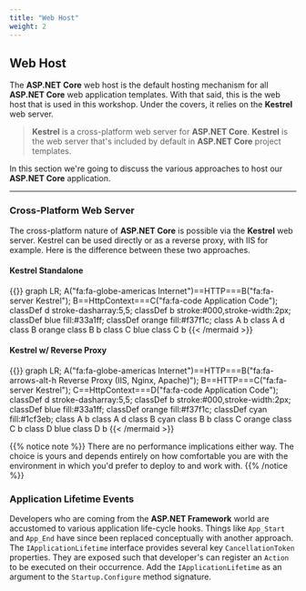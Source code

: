 ```yaml
---
title: "Web Host"
weight: 2
---
```


## <i class="fas fa-globe-americas"></i> Web Host

The __ASP.NET Core__ web host is the default hosting mechanism for all __ASP.NET Core__ web application templates. With that said, this is the web host that is used in this workshop. Under the covers, it relies on the __Kestrel__ web server.

> __Kestrel__ is a cross-platform web server for __ASP.NET Core__. __Kestrel__ is the web server that's included by default in __ASP.NET Core__ project templates.

In this section we're going to discuss the various approaches to host our __ASP.NET Core__ application.
___

### Cross-Platform Web Server

The cross-platform nature of __ASP.NET Core__ is possible via the __Kestrel__ web server. Kestrel can be used directly or as a reverse proxy, with IIS for example. Here is the difference between these two approaches.

#### Kestrel Standalone

{{<mermaid>}}
graph LR;
    A("fa:fa-globe-americas Internet")==HTTP===B("fa:fa-server Kestrel");
    B==HttpContext===C("fa:fa-code Application Code");
    classDef d stroke-dasharray:5,5;
    classDef b stroke:#000,stroke-width:2px;
    classDef blue fill:#33a1ff; 
    classDef orange fill:#f37f1c;
    class A b
    class A d
    class B orange
    class B b
    class C blue
    class C b
{{< /mermaid >}}

#### Kestrel w/ Reverse Proxy

{{<mermaid>}}
graph LR;
    A("fa:fa-globe-americas Internet")==HTTP===B("fa:fa-arrows-alt-h Reverse Proxy (IIS, Nginx, Apache)");
    B==HTTP===C("fa:fa-server Kestrel");
    C==HttpContext===D("fa:fa-code Application Code");
    classDef d stroke-dasharray:5,5;
    classDef b stroke:#000,stroke-width:2px;
    classDef blue fill:#33a1ff;
    classDef orange fill:#f37f1c;
    classDef cyan fill:#1cf3eb;
    class A b
    class A d
    class B cyan
    class B b
    class C orange
    class C b
    class D blue
    class D b
{{< /mermaid >}}

 {{% notice note %}}
There are no performance implications either way. The choice is yours and depends entirely on how comfortable you are with the environment in which you'd prefer to deploy to and work with.
{{% /notice %}}

### Application Lifetime Events

Developers who are coming from the __ASP.NET Framework__ world are accustomed to various application life-cycle hooks. Things like `App_Start` and `App_End` have since been replaced conceptually with another approach. The `IApplicationLifetime` interface provides several key `CancellationToken` properties. They are exposed such that developer's can register an `Action` to be executed on their occurrence. Add the `IApplicationLifetime` as an argument to the `Startup.Configure` method signature. 

